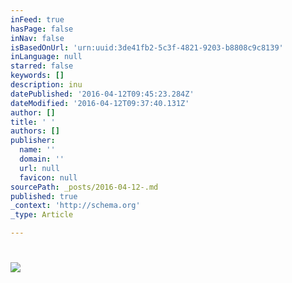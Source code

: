 ```yaml
---
inFeed: true
hasPage: false
inNav: false
isBasedOnUrl: 'urn:uuid:3de41fb2-5c3f-4821-9203-b8808c9c8139'
inLanguage: null
starred: false
keywords: []
description: inu
datePublished: '2016-04-12T09:45:23.284Z'
dateModified: '2016-04-12T09:37:40.131Z'
author: []
title: ' '
authors: []
publisher:
  name: ''
  domain: ''
  url: null
  favicon: null
sourcePath: _posts/2016-04-12-.md
published: true
_context: 'http://schema.org'
_type: Article

---
```

# ![](https://the-grid-user-content.s3-us-west-2.amazonaws.com/74296d5e-2506-4b06-8535-f56e084f5fe8.png)